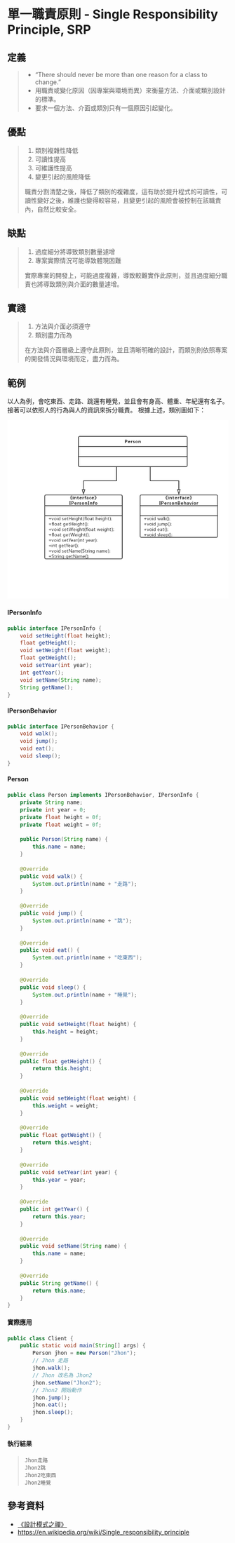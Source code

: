 # 單一職責原則 - Single Responsibility Principle, SRP
## 定義
> - “There should never be more than one reason for a class to change.”
> - 用職責或變化原因（因專案與環境而異）來衡量方法、介面或類別設計的標準。
> - 要求一個方法、介面或類別只有一個原因引起變化。

## 優點
> 1. 類別複雜性降低
> 2. 可讀性提高
> 3. 可維護性提高
> 4. 變更引起的風險降低
> 
> 職責分割清楚之後，降低了類別的複雜度，這有助於提升程式的可讀性，可讀性變好之後，維護也變得較容易，且變更引起的風險會被控制在該職責內，自然比較安全。

## 缺點
> 1. 過度細分將導致類別數量遽增
> 2. 專案實際情況可能導致體現困難
> 
> 實際專案的開發上，可能過度複雜，導致較難實作此原則，並且過度細分職責也將導致類別與介面的數量遽增。

## 實踐
> 1. 方法與介面必須遵守
> 2. 類別盡力而為
> 
> 在方法與介面層級上遵守此原則，並且清晰明確的設計，而類別則依照專案的開發情況與環境而定，盡力而為。

## 範例
以人為例，會吃東西、走路、跳還有睡覺，並且會有身高、體重、年紀還有名子。
接著可以依照人的行為與人的資訊來拆分職責。
根據上述，類別圖如下：

![image](https://raw.githubusercontent.com/kaiwen180509/Design-Pattern-Practice/master/SOLID/Picture/SRPClassPicture.png)

#### IPersonInfo
```java
public interface IPersonInfo {
    void setHeight(float height);
    float getHeight();
    void setWeight(float weight);
    float getWeight();
    void setYear(int year);
    int getYear();
    void setName(String name);
    String getName();
}
```
#### IPersonBehavior
```java
public interface IPersonBehavior {
    void walk();
    void jump();
    void eat();
    void sleep();
}
```
#### Person
```java
public class Person implements IPersonBehavior, IPersonInfo {
    private String name;
    private int year = 0;
    private float height = 0f;
    private float weight = 0f;

    public Person(String name) {
        this.name = name;
    }

    @Override
    public void walk() {
        System.out.println(name + "走路");
    }

    @Override
    public void jump() {
        System.out.println(name + "跳");
    }

    @Override
    public void eat() {
        System.out.println(name + "吃東西");
    }

    @Override
    public void sleep() {
        System.out.println(name + "睡覺");
    }

    @Override
    public void setHeight(float height) {
        this.height = height;
    }

    @Override
    public float getHeight() {
        return this.height;
    }

    @Override
    public void setWeight(float weight) {
        this.weight = weight;
    }

    @Override
    public float getWeight() {
        return this.weight;
    }

    @Override
    public void setYear(int year) {
        this.year = year;
    }

    @Override
    public int getYear() {
        return this.year;
    }

    @Override
    public void setName(String name) {
        this.name = name;
    }

    @Override
    public String getName() {
        return this.name;
    }
}
```
#### 實際應用
```java
public class Client {
    public static void main(String[] args) {
        Person jhon = new Person("Jhon");
        // Jhon 走路
        jhon.walk();
        // Jhon 改名為 Jhon2
        jhon.setName("Jhon2");
        // Jhon2 開始動作
        jhon.jump();
        jhon.eat();
        jhon.sleep();
    }
}
```
#### 執行結果
>     Jhon走路
>     Jhon2跳
>     Jhon2吃東西
>     Jhon2睡覺

## 參考資料
 - [《設計模式之禪》](http://www.books.com.tw/products/CN11096287 "《設計模式之禪》")
 - https://en.wikipedia.org/wiki/Single_responsibility_principle
